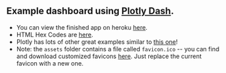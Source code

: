 ## Example dashboard using [Plotly Dash](https://plot.ly/dash).

* You can view the finished app on heroku [here](https://example-donut-chart.herokuapp.com/).
* HTML Hex Codes are [here](https://brandpalettes.com/dunkin-donuts-color-codes/).
* Plotly has lots of other great examples similar to [this one](https://plot.ly/python/pie-charts/)!
* Note: the `assets` folder contains a file called `favicon.ico` -- you can find and download customized favicons [here](https://www.favicon.cc/). Just replace the current favicon with a new one.
